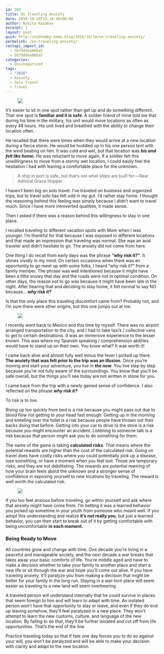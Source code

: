 ```yaml
---
id: 269
title: On Traveling Anxiety
date: 2016-10-10T13:18:40+00:00
author: Nikita Kazakov
excerpt: |
layout: post
guid: http://nikhobby.home.blog/2016/10/10/on-traveling-anxiety/
permalink: /on-traveling-anxiety/
restapi_import_id:
  - 5b79ddaa06ba5
  - 5b79ddaa06ba5
categories:
  - Uncategorized
tags:
  - "2016"
  - Anxiety
  - Solo Travel
  - Travel
---
```

<figure> 

![](http://nikitakazakov.com/wp-content/uploads/2018/08/2db0e-1zux2szqcy-sck_-gufqjda.jpeg)  
</figure> 

It’s easier to sit in one spot rather than get up and do something different. That one spot is **familiar and it is safe**. A soldier friend of mine told me that during his time in the military, his unit would move locations as often as every 48 hours. His unit lived and breathed with the ability to change their location often.

He recalled that there were times when they would arrive at a new location during a fierce storm. He would be huddled up in his one person tent with the wind beating on him. It was cold and wet, but that location was **_his and felt like home._** He was reluctant to move again. If a soldier felt this unwillingness to move from a stormy wet location, I could easily feel the hesitation I had with leaving a comfortable place for the unknown.

> A ship in port is safe, but that’s not what ships are built for — Rear Admiral Grace Hopper

I haven’t been big on solo travel. I’ve traveled on business and organized trips, but to travel solo has felt odd in my gut. I’d rather stay home. I thought the reasoning behind this feeling was simply because I didn’t want to travel much. Since I have more introverted qualities, it made sense.

Then I asked if there was a reason behind this willingness to stay in one place.

I recalled traveling to different vacation spots with Mom when I was younger. I’m thankful for that because I was exposed to different locations and that made an impression that traveling was normal. She was an avid traveler and didn’t hesitate to go. The anxiety did not come from here.

One thing I do recall from early days was the phrase **“why risk it?”**. It shines vividly in my mind. On certain occasions when there was an opportunity to go meet up with some folks, I heard “why risk it?” from a family member. The phrase was well intentioned because it might have been a little snowy that day and the roads were not in optimal condition. On other days, the reason not to go was because it might have been late in the night. After hearing that and deciding to stay home, it felt normal to say NO because… **_why risk it?_**

Is that the only place this traveling discomfort came from? Probably not, and I’m sure there were other origins, but this one jumps out at me.<figure> 

![](http://nikitakazakov.com/wp-content/uploads/2018/08/b2ac7-1mt0-sjjlxcoldvmutr7wrq.png)  
</figure> 

I recently went back to Mexico and this time by myself. There was no airport arranged transportation to the city, and I had to take taxi’s / collective vans to get to certain destinations. It was an immersive experience to the lesser known. This was where my Spanish speaking / comprehension abilities would have to stand up on their own. You know what? It was worth it!

I came back alive and almost fully well minus the fever I picked up there. **The anxiety that was felt prior to the trip was an illusion**. Once you’re moving and start your adventure, you live in **_the now_**. You live step by step because you’re not fully aware of the surroundings. You know that you’ll be safe overall, but the things you’ll see today are not written in stone for you.

I came back from the trip with a newly gained sense of confidence. I also reflected on the phrase **_why risk it?_**

To risk is to live.

Rising up too quickly from bed is a risk because you might pass out due to blood flow not getting to your head fast enough. Getting up in the morning and kneeling over the toilet is a risk because people have thrown out their backs doing that before. Getting into your car to drive to the store is a risk because you might encounter an accident. Listening to someone talk is a risk because that person might ask you to do something for them.

The name of the game is taking **calculated risks**. That means where the potential rewards are higher than the cost of the calculated risk. Going on travel does have costly risks where you could potentially pick up a disease, lose something, or have a moment when you feel lost. Those are temporary risks, and they are not debilitating. The rewards are potential rewiring of how your brain feels about the unknown and a stronger sense of confidence in exposing yourself to new locations by traveling. The reward is well worth the calculated risk.<figure> 

![](http://nikitakazakov.com/wp-content/uploads/2018/08/f3374-1qkzkg8qytmojgsr9cyza3g.png)  
</figure> 

If you too feel anxious before traveling, go within yourself and ask where that anxiety might have come from. I’m betting it was a learned behavior you picked up sometime in your youth from someone who meant well. If you adopt this understanding and realize **it’s not really you**, but just a learned behavior, you can then start to break out of it by getting comfortable with being uncomfortable **in each moment.**

### Being Ready to Move

All countries grow and change with time. One decade you’re living in a peaceful and manageable society, and the next decade a war breaks that takes away your basic comforts of life. You’re middle aged and have to make a decision whether to take your family to another place and start a new life or sit through the war and hope you’ll come out alive. If you have traveling anxiety, it’ll paralyze you from making a decision that might be better for your family in the long run. Staying in a war-torn place will seem easier as traveling to a new land will seem overbearing.

A traveled person will understand internally that he could survive in places that seem foreign to him and will learn to adapt with time. An isolated person won’t have that opportunity to stay or leave, and even if they do end up leaving somehow, they’ll feel paralyzed in a new place. They won’t attempt to learn the new customs, culture, and language of the new location. By failing to do that, they’ll be further isolated and cut off from life opportunities. That’s the end of the line.

Practice traveling today so that if fate one day forces you to do so against your will, you won’t be paralyzed and will be able to make your decision with clarity and adapt to the new location.
